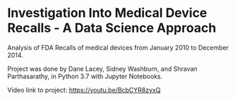 # Investigation Into Medical Device Recalls - A Data Science Approach
Analysis of FDA Recalls of medical devices from January 2010 to December 2014.

Project was done by Dane Lacey, Sidney Washburn, and Shravan Parthasarathy, in Python 3.7 with Jupyter Notebooks.

Video link to project: https://youtu.be/BcbCYR8zyxQ
